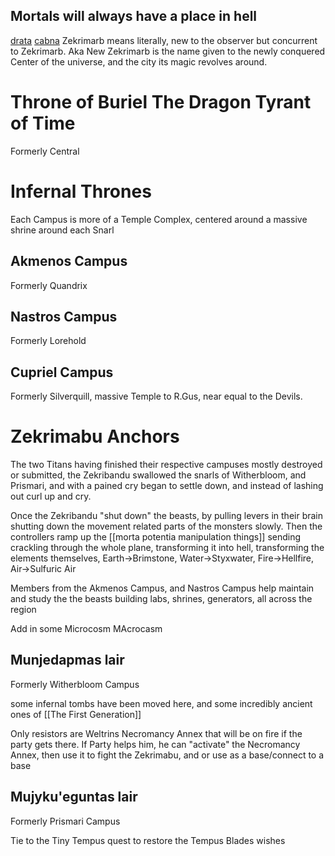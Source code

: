 ## Mortals will always have a place in hell
 [drata](https://la-lojban.github.io/sutysisku/lojban/index.html#seskari=cnano&sisku=drata&bangu=en&versio=masno) [cabna](https://la-lojban.github.io/sutysisku/lojban/index.html#seskari=cnano&sisku=cabna&bangu=en&versio=masno) Zekrimarb means literally, new to the observer but concurrent to Zekrimarb. Aka New Zekrimarb is the name given to the newly conquered Center of the universe, and the city its magic revolves around.
# Throne of Buriel The Dragon Tyrant of Time
Formerly Central
# Infernal Thrones

Each Campus is more of a Temple Complex, centered around a massive shrine around each Snarl

## Akmenos Campus
Formerly Quandrix
## Nastros Campus
Formerly Lorehold
## Cupriel Campus
Formerly Silverquill, massive Temple to R.Gus, near equal to the Devils.
# Zekrimabu Anchors
The two Titans having finished their respective campuses mostly destroyed or submitted, the Zekribandu swallowed the snarls of Witherbloom, and Prismari, and with a pained cry began to settle down, and instead of lashing out curl up and cry.

Once the Zekribandu "shut down" the beasts, by pulling levers in their brain shutting down the movement related parts of the monsters slowly. Then the controllers ramp up the [[morta potentia manipulation things]] sending crackling through the whole plane, transforming it into hell, transforming the elements themselves, Earth->Brimstone, Water->Styxwater, Fire->Hellfire, Air->Sulfuric Air 

Members from the Akmenos Campus, and Nastros Campus help maintain and study the the beasts building labs, shrines, generators, all across the region

Add in some Microcosm MAcrocasm

## Munjedapmas lair

Formerly Witherbloom Campus

some infernal tombs have been moved here, and some incredibly ancient ones of [[The First Generation]] 

Only resistors are Weltrins Necromancy Annex that will be on fire if the party gets there. If Party helps him, he can "activate" the Necromancy Annex, then use it to fight the Zekrimabu, and or use as a base/connect to a base

## Mujyku'eguntas lair
Formerly Prismari Campus

Tie to the Tiny Tempus quest to restore the Tempus Blades wishes
